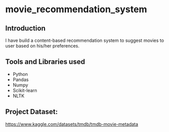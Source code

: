 # movie_recommendation_system

## Introduction
I have build a content-based recommendation system to suggest movies to user based on his/her preferences.

## Tools and Libraries used
- Python
- Pandas
- Numpy
- Scikit-learn
- NLTK

## Project Dataset:
https://www.kaggle.com/datasets/tmdb/tmdb-movie-metadata
